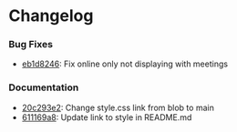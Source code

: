 # Changelog

### Bug Fixes

- [eb1d8246](https://github.com/nawc/child-theme/commit/eb1d82461eb824a30b0c5fa913f26942e1eec63b): Fix online only not displaying with meetings 

### Documentation

- [20c293e2](https://github.com/nawc/child-theme/commit/20c293e2fbd14e7d6f88adad686ed4852e2490c7): Change style.css link from blob to main 
- [611169a8](https://github.com/nawc/child-theme/commit/611169a87ba8d57a9d8f86a6971480da313f40f0): Update link to style in README.md 

